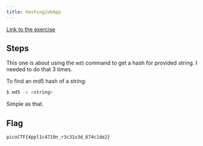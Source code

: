 ```yaml
---
title: HashingJobApp
---
```

[Link to the exercise](https://play.picoctf.org/practice/challenge/243)

## Steps 
This one is about using the `md5` command to get a hash for provided string. I needed to do that 3 times. 

To find an md5 hash of a string: 
```sh
$ md5 -s <string>
```

Simple as that. 

## Flag
`picoCTF{4ppl1c4710n_r3c31v3d_674c1de2}`